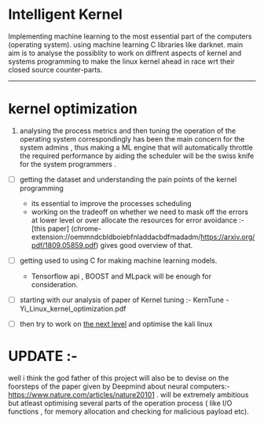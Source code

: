 # Intelligent Kernel
Implementing machine learning  to the most essential part of the computers (operating system). using machine learning C libraries like darknet. main aim is to analyse the possiblity to  work on diffrent aspects of  kernel and systems programming to make the linux kernel ahead in race wrt their closed source counter-parts.

----------------
# kernel optimization

1.  analysing the process metrics and then tuning the operation of the operating system correspondingly has been the main concern  for the  system admins , thus making a ML engine that will automatically throttle the required performance  by  aiding the scheduler will be the swiss knife for the  system programmers .
  - [ ]  getting the dataset and understanding the pain points of the kernel programming <br>
        -  its essential to improve the processes scheduling 
        -  working on the  tradeoff on whether we need to mask off the errors at lower level or over allocate the resources                for error avoidance :-[this paper] (chrome-extension://oemmndcbldboiebfnladdacbdfmadadm/https://arxiv.org/pdf/1809.05859.pdf) gives good overview of that.
 

  - [ ]  getting used to using C  for making machine learning models.
        - Tensorflow api , BOOST and MLpack will be enough for consideration.
  
  - [ ] starting with our analysis of paper of Kernel tuning :- KernTune - Yi_Linux_kernel_optimization.pdf
  
  - [ ] then try to work on [the next level](https://docs.kali.org/development/recompiling-the-kali-linux-kernel) and optimise         the kali linux
  
  
# UPDATE :- 
well i think the god father of this project will also be to devise on the foorsteps of the  paper given by Deepmind about neural computers:- https://www.nature.com/articles/nature20101 . will be  extremely ambitious but atleast optimising several parts of the operation process ( like  I/O functions , for  memory allocation and checking for malicious  payload etc).
